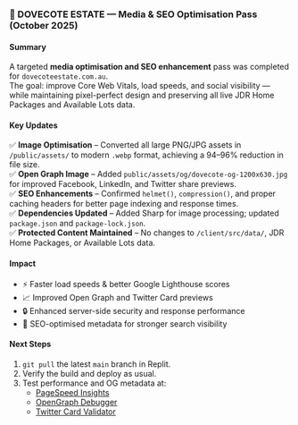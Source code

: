 ### 🧭 DOVECOTE ESTATE — Media & SEO Optimisation Pass (October 2025)

#### Summary  
A targeted **media optimisation and SEO enhancement** pass was completed for `dovecoteestate.com.au`.  
The goal: improve Core Web Vitals, load speeds, and social visibility — while maintaining pixel-perfect design and preserving all live JDR Home Packages and Available Lots data.

#### Key Updates  
✅ **Image Optimisation** – Converted all large PNG/JPG assets in `/public/assets/` to modern `.webp` format, achieving a 94–96% reduction in file size.  
✅ **Open Graph Image** – Added `public/assets/og/dovecote-og-1200x630.jpg` for improved Facebook, LinkedIn, and Twitter share previews.  
✅ **SEO Enhancements** – Confirmed `helmet()`, `compression()`, and proper caching headers for better page indexing and response times.  
✅ **Dependencies Updated** – Added Sharp for image processing; updated `package.json` and `package-lock.json`.  
✅ **Protected Content Maintained** – No changes to `/client/src/data/`, JDR Home Packages, or Available Lots data.

#### Impact  
- ⚡ Faster load speeds & better Google Lighthouse scores  
- 📈 Improved Open Graph and Twitter Card previews  
- 🔒 Enhanced server-side security and response performance  
- 🎯 SEO-optimised metadata for stronger search visibility  

#### Next Steps  
1. `git pull` the latest `main` branch in Replit.  
2. Verify the build and deploy as usual.  
3. Test performance and OG metadata at:  
   - [PageSpeed Insights](https://pagespeed.web.dev)  
   - [OpenGraph Debugger](https://www.opengraph.xyz)  
   - [Twitter Card Validator](https://cards-dev.twitter.com/validator)
